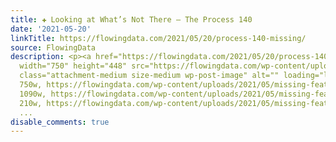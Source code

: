 ```yaml
---
title: ✚ Looking at What’s Not There – The Process 140
date: '2021-05-20'
linkTitle: https://flowingdata.com/2021/05/20/process-140-missing/
source: FlowingData
description: <p><a href="https://flowingdata.com/2021/05/20/process-140-missing/"><img
  width="750" height="448" src="https://flowingdata.com/wp-content/uploads/2021/05/missing-featured-750x448.png"
  class="attachment-medium size-medium wp-post-image" alt="" loading="lazy" srcset="https://flowingdata.com/wp-content/uploads/2021/05/missing-featured-750x448.png
  750w, https://flowingdata.com/wp-content/uploads/2021/05/missing-featured-1090x651.png
  1090w, https://flowingdata.com/wp-content/uploads/2021/05/missing-featured-210x125.png
  210w, https://flowingdata.com/wp-content/uploads/2021/05/missing-featured-768x4
  ...
disable_comments: true
---
```

<p><a href="https://flowingdata.com/2021/05/20/process-140-missing/"><img width="750" height="448" src="https://flowingdata.com/wp-content/uploads/2021/05/missing-featured-750x448.png" class="attachment-medium size-medium wp-post-image" alt="" loading="lazy" srcset="https://flowingdata.com/wp-content/uploads/2021/05/missing-featured-750x448.png 750w, https://flowingdata.com/wp-content/uploads/2021/05/missing-featured-1090x651.png 1090w, https://flowingdata.com/wp-content/uploads/2021/05/missing-featured-210x125.png 210w, https://flowingdata.com/wp-content/uploads/2021/05/missing-featured-768x4 ...